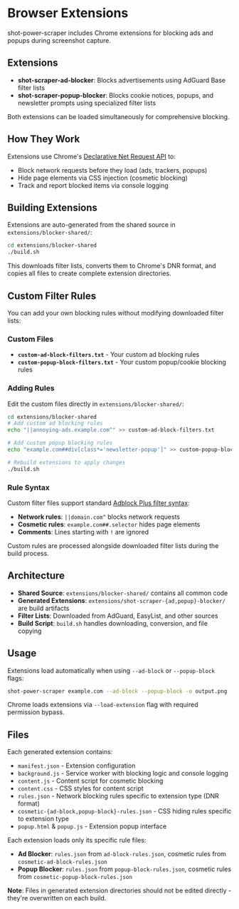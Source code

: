 # Browser Extensions

shot-power-scraper includes Chrome extensions for blocking ads and popups during screenshot capture.

## Extensions

- **shot-scraper-ad-blocker**: Blocks advertisements using AdGuard Base filter lists
- **shot-scraper-popup-blocker**: Blocks cookie notices, popups, and newsletter prompts using specialized filter lists

Both extensions can be loaded simultaneously for comprehensive blocking.

## How They Work

Extensions use Chrome's [Declarative Net Request API](https://developer.chrome.com/docs/extensions/reference/declarativeNetRequest/) to:
- Block network requests before they load (ads, trackers, popups)
- Hide page elements via CSS injection (cosmetic blocking)
- Track and report blocked items via console logging

## Building Extensions

Extensions are auto-generated from the shared source in `extensions/blocker-shared/`:

```bash
cd extensions/blocker-shared
./build.sh
```

This downloads filter lists, converts them to Chrome's DNR format, and copies all files to create complete extension directories.

## Custom Filter Rules

You can add your own blocking rules without modifying downloaded filter lists:

### Custom Files
- **`custom-ad-block-filters.txt`** - Your custom ad blocking rules
- **`custom-popup-block-filters.txt`** - Your custom popup/cookie blocking rules

### Adding Rules
Edit the custom files directly in `extensions/blocker-shared/`:

```bash
cd extensions/blocker-shared
# Add custom ad blocking rules
echo "||annoying-ads.example.com^" >> custom-ad-block-filters.txt

# Add custom popup blocking rules  
echo "example.com##div[class*='newsletter-popup']" >> custom-popup-block-filters.txt

# Rebuild extensions to apply changes
./build.sh
```

### Rule Syntax
Custom filter files support standard [Adblock Plus filter syntax](https://adblockplus.org/filter-cheatsheet):
- **Network rules**: `||domain.com^` blocks network requests
- **Cosmetic rules**: `example.com##.selector` hides page elements
- **Comments**: Lines starting with `!` are ignored

Custom rules are processed alongside downloaded filter lists during the build process.

## Architecture

- **Shared Source**: `extensions/blocker-shared/` contains all common code
- **Generated Extensions**: `extensions/shot-scraper-{ad,popup}-blocker/` are build artifacts
- **Filter Lists**: Downloaded from AdGuard, EasyList, and other sources
- **Build Script**: `build.sh` handles downloading, conversion, and file copying

## Usage

Extensions load automatically when using `--ad-block` or `--popup-block` flags:

```bash
shot-power-scraper example.com --ad-block --popup-block -o output.png
```

Chrome loads extensions via `--load-extension` flag with required permission bypass.

## Files

Each generated extension contains:
- `manifest.json` - Extension configuration  
- `background.js` - Service worker with blocking logic and console logging
- `content.js` - Content script for cosmetic blocking
- `content.css` - CSS styles for content script
- `rules.json` - Network blocking rules specific to extension type (DNR format)
- `cosmetic-{ad-block,popup-block}-rules.json` - CSS hiding rules specific to extension type
- `popup.html` & `popup.js` - Extension popup interface

Each extension loads only its specific rule files:
- **Ad Blocker**: `rules.json` from `ad-block-rules.json`, cosmetic rules from `cosmetic-ad-block-rules.json`
- **Popup Blocker**: `rules.json` from `popup-block-rules.json`, cosmetic rules from `cosmetic-popup-block-rules.json`

**Note**: Files in generated extension directories should not be edited directly - they're overwritten on each build.
